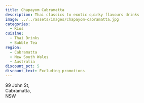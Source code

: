 ```yaml
---
title: Chapayom Cabramatta
description: Thai classics to exotic quirky flavours drinks
image: ../../assets/images/chapayom-cabramatta.jpg
categories:
  - Kios
cuisine:
  - Thai Drinks
  - Bubble Tea
region:
  - Cabramatta
  - New South Wales
  - Australia
discount_pct: 5
discount_text: Excluding promotions
---
```

99 John St,\
Cabramatta,\
NSW
